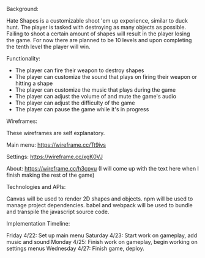 
Background:

  Hate Shapes is a customizable shoot 'em up experience, similar to duck hunt. The player is tasked with destroying as many objects as possible.
  Failing to shoot a certain amount of shapes will result in the player losing the game. For now there are planned to be 10 levels and upon completing     the tenth level the player will win.

Functionality:
* The player can fire their weapon to destroy shapes
* The player can customize the sound that plays on firing their weapon or hitting a shape
* The player can customize the music that plays during the game
* The player can adjust the volume of and mute the game's audio
* The player can adjust the difficulty of the game
* The player can pause the game while it's in progress


Wireframes:

  These wireframes are self explanatory.
  
  Main menu:
    https://wireframe.cc/Tt9ivs
    
  Settings:
    https://wireframe.cc/xgK0VJ
    
  About:
    https://wireframe.cc/h3cpvu (I will come up with the text here when I finish making the rest of the game)
    
    
    
Technologies and APIs:

  Canvas will be used to render 2D shapes and objects.
  npm will be used to manage project dependencies.
  babel and webpack will be used to bundle and transpile the javascript source code.


Implementation Timeline:

  Friday 4/22: Set up main menu
  Saturday 4/23: Start work on gameplay, add music and sound
  Monday 4/25: Finish work on gameplay, begin working on settings menus
  Wednesday 4/27: Finish game, deploy.
  
  
    

